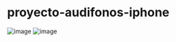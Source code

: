 # proyecto-audifonos-iphone

![image](https://user-images.githubusercontent.com/72038716/193918668-78a98609-f9ca-4f44-aadd-d3382ab8eb8a.png)
![image](https://user-images.githubusercontent.com/72038716/193918715-480d6a69-77a3-40bb-bbe9-d5db19c7487c.png)
